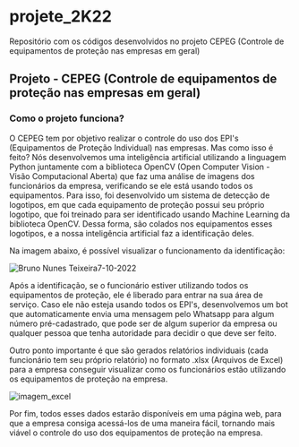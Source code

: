 # projete_2K22
Repositório com os códigos desenvolvidos no projeto CEPEG (Controle de equipamentos de proteção nas empresas em geral)

## Projeto - CEPEG (Controle de equipamentos de proteção nas empresas em geral)

### Como o projeto funciona?

O CEPEG tem por objetivo realizar o controle do uso dos EPI's (Equipamentos de Proteção Individual) nas empresas. Mas como isso é feito? Nós desenvolvemos uma inteligência artificial utilizando a linguagem Python juntamente com a biblioteca OpenCV (Open Computer Vision - Visão Computacional Aberta) que faz uma análise de imagens dos funcionários da empresa, verificando se ele está usando todos os equipamentos. Para isso, foi desenvolvido um sistema de detecção de logotipos, em que cada equipamento de proteção possui seu próprio logotipo, que foi treinado para ser identificado usando Machine Learning da biblioteca OpenCV. Dessa forma, são colados nos equipamentos esses logotipos, e a nossa inteligência artificial faz a identificação deles.

Na imagem abaixo, é possível visualizar o funcionamento da identificação:

![Bruno Nunes Teixeira7-10-2022](https://user-images.githubusercontent.com/90159649/194877732-f1f7a456-5b14-4bfd-a278-03daace2c947.png)

Após a identificação, se o funcionário estiver utilizando todos os equipamentos de proteção, ele é liberado para entrar na sua área de serviço. Caso ele não esteja usando todos os EPI's, desenvolvemos um bot que automaticamente envia uma mensagem pelo Whatsapp para algum número pré-cadastrado, que pode ser de algum superior da empresa ou qualquer pessoa que tenha autoridade para decidir o que deve ser feito. 

Outro ponto importante é que são gerados relatórios individuais (cada funcionário tem seu próprio relatório) no formato .xlsx (Arquivos de Excel) para a empresa conseguir visualizar como os funcionários estão utilizando os equipamentos de proteção na empresa.

![imagem_excel](https://user-images.githubusercontent.com/90159649/194878942-a6932579-9d6a-4c94-a000-7edaeef80611.png)

Por fim, todos esses dados estarão disponíveis em uma página web, para que a empresa consiga acessá-los de uma maneira fácil, tornando mais viável o controle do uso dos equipamentos de proteção na empresa.
